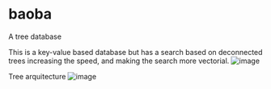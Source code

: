 # baoba
A tree database

This is a key-value based database but has a search based on deconnected trees increasing the speed, and making the search more vectorial.
![image](https://github.com/user-attachments/assets/462e92fa-291b-4e84-9b16-a3b8531827d1)

Tree arquitecture
![image](https://github.com/user-attachments/assets/ff1e8ca4-00b1-4eb3-87ff-222d5c313ea5)


